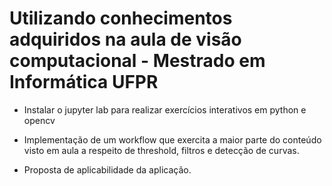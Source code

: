 # Utilizando conhecimentos adquiridos na aula de visão computacional - Mestrado em Informática UFPR

- Instalar o jupyter lab para realizar exercícios interativos em python e opencv

- Implementação de um workflow que exercita a maior parte do conteúdo visto em aula a respeito de threshold, filtros e detecção de curvas. 

- Proposta de aplicabilidade da aplicação.
